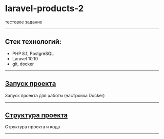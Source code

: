 # laravel-products-2

тестовое задание

***

## Стек технологий:

- PHP 8.1, PostgreSQL
- Laravel 10.10
- git, docker

***

## [Запуск проекта](readme/start.md)

Запуск проекта для работы (настройка Docker)
***

## [Структура проекта](readme/structure.md)

Структура проекта и кода
***
